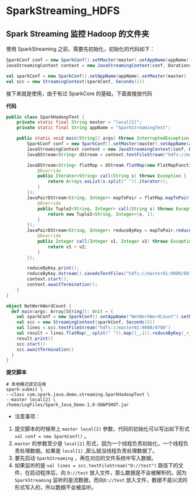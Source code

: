 # SparkStreaming_HDFS
## Spark Streaming 监控 Hadoop 的文件夹

使用 SparkStreaming 之前，需要先初始化，初始化的代码如下：

```java
SparkConf conf = new SparkConf().setMaster(master).setAppName(appName);
JavaStreamingContext context = new JavaStreamingContext(conf, Durations.seconds(2));
```

```scala
val sparkConf = new SparkConf().setAppName(appName).setMaster(master)
val scc = new StreamingContext(sparkConf, Seconds(2))
```
接下来就是使用，由于有过 SparkCore 的基础，下面直接放代码

**代码**

```java
public class SparkHadoopText {
    private static final String master = "local[2]";
    private static final String appName = "SparkStreamingTest";

    public static void main(String[] args) throws InterruptedException {
        SparkConf conf = new SparkConf().setMaster(master).setAppName(appName);
        JavaStreamingContext context = new JavaStreamingContext(conf, Durations.seconds(2));
        JavaDStream<String> dStream = context.textFileStream("hdfs://master01:9000/0806/");

        JavaDStream<String> flatMap = dStream.flatMap(new FlatMapFunction<String, String>() {
            @Override
            public Iterator<String> call(String s) throws Exception {
                return Arrays.asList(s.split(" ")).iterator();
            }
        });
        JavaPairDStream<String, Integer> mapToPair = flatMap.mapToPair(new PairFunction<String, String, Integer>() {
            @Override
            public Tuple2<String, Integer> call(String s) throws Exception {
                return new Tuple2<String, Integer>(s, 1);
            }
        });
        JavaPairDStream<String, Integer> reduceByKey = mapToPair.reduceByKey(new Function2<Integer, Integer, Integer>() {
            @Override
            public Integer call(Integer v1, Integer v2) throws Exception {
                return v1 + v2;
            }
        });

        reduceByKey.print();
        reduceByKey.dstream().saveAsTextFiles("hdfs://master01:9000/0815/", "spark");
        context.start();
        context.awaitTermination();
    }
}
```

```scala
object NetWorkWordCount {
  def main(args: Array[String]): Unit = {
    val sparkConf = new SparkConf().setAppName("NetWorkWordCount").setMaster("local[2]")
    val scc = new StreamingContext(sparkConf, Seconds(5))
    val lines = scc.textFileStream("hdfs://master01:9000/0708")
    val result = lines.flatMap(_.split(" ")).map((_,1)).reduceByKey(_+_)
    result.print()
    scc.start()
    scc.awaitTermination()
  }
}
```

**提交脚本**

```xshell
# 本地模式提交应用
spark-submit \
--class com.spark.java.demo.streaming.SparkHadoopText \
--master local[2] \
/home/LogFiles/Spark_Java_Demo-1.0-SNAPSHOT.jar
```

- 注意事项：

1. 提交脚本的时候带上 `master local[2]` 参数，代码的初始化可以写出如下形式 `val conf = new SparkConf()` 。
2. `master` 的参数至少是 `local[2]` 形式，因为一个线程负责初始化，一个线程负责处理数据。如果是 `local[1]` ,那么就没线程负责处理数据了。
3. 要先启动 `SparkStreaming` ，再在对应的文件系统中写入数据。
4. 如果监听的是 `val lines = scc.textFileStream("D://test")` 路径下的文件，在启动程序后，向 `D://test` 放入文件，那么数据是不会被解析的。因为 `SparkStreaming` 监听的是流数据，而向`D://test` 放入文件，数据不是以流的形式写入的，所以数据不会被监听。